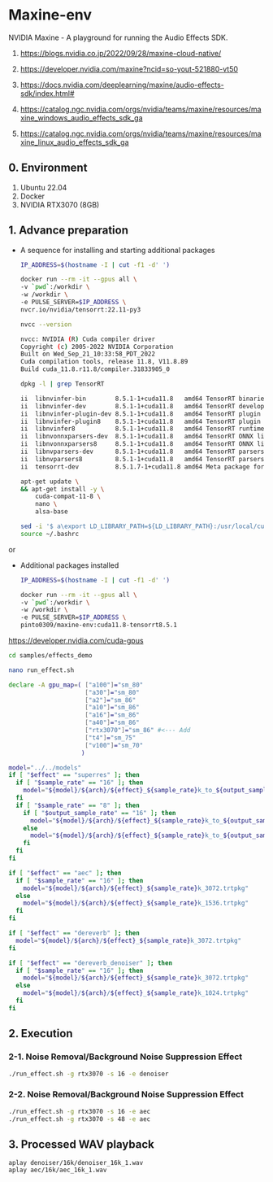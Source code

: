 # Maxine-env
NVIDIA Maxine - A playground for running the Audio Effects SDK.

1. https://blogs.nvidia.co.jp/2022/09/28/maxine-cloud-native/

2. https://developer.nvidia.com/maxine?ncid=so-yout-521880-vt50

3. https://docs.nvidia.com/deeplearning/maxine/audio-effects-sdk/index.html#

4. https://catalog.ngc.nvidia.com/orgs/nvidia/teams/maxine/resources/maxine_windows_audio_effects_sdk_ga

5. https://catalog.ngc.nvidia.com/orgs/nvidia/teams/maxine/resources/maxine_linux_audio_effects_sdk_ga

## 0. Environment
1. Ubuntu 22.04
2. Docker
3. NVIDIA RTX3070 (8GB)

## 1. Advance preparation

- A sequence for installing and starting additional packages
  ```bash
  IP_ADDRESS=$(hostname -I | cut -f1 -d' ')
  
  docker run --rm -it --gpus all \
  -v `pwd`:/workdir \
  -w /workdir \
  -e PULSE_SERVER=$IP_ADDRESS \
  nvcr.io/nvidia/tensorrt:22.11-py3
  
  nvcc --version
  
  nvcc: NVIDIA (R) Cuda compiler driver
  Copyright (c) 2005-2022 NVIDIA Corporation
  Built on Wed_Sep_21_10:33:58_PDT_2022
  Cuda compilation tools, release 11.8, V11.8.89
  Build cuda_11.8.r11.8/compiler.31833905_0
  
  dpkg -l | grep TensorRT
  
  ii  libnvinfer-bin        8.5.1-1+cuda11.8   amd64 TensorRT binaries
  ii  libnvinfer-dev        8.5.1-1+cuda11.8   amd64 TensorRT development libraries and headers
  ii  libnvinfer-plugin-dev 8.5.1-1+cuda11.8   amd64 TensorRT plugin libraries
  ii  libnvinfer-plugin8    8.5.1-1+cuda11.8   amd64 TensorRT plugin libraries
  ii  libnvinfer8           8.5.1-1+cuda11.8   amd64 TensorRT runtime libraries
  ii  libnvonnxparsers-dev  8.5.1-1+cuda11.8   amd64 TensorRT ONNX libraries
  ii  libnvonnxparsers8     8.5.1-1+cuda11.8   amd64 TensorRT ONNX libraries
  ii  libnvparsers-dev      8.5.1-1+cuda11.8   amd64 TensorRT parsers libraries
  ii  libnvparsers8         8.5.1-1+cuda11.8   amd64 TensorRT parsers libraries
  ii  tensorrt-dev          8.5.1.7-1+cuda11.8 amd64 Meta package for TensorRT development libraries
  
  apt-get update \
  && apt-get install -y \
      cuda-compat-11-8 \
      nano \
      alsa-base
  
  sed -i '$ a\export LD_LIBRARY_PATH=${LD_LIBRARY_PATH}:/usr/local/cuda-11.8/compat' ~/.bashrc
  source ~/.bashrc
  ```

or

- Additional packages installed
  ```bash
  IP_ADDRESS=$(hostname -I | cut -f1 -d' ')
  
  docker run --rm -it --gpus all \
  -v `pwd`:/workdir \
  -w /workdir \
  -e PULSE_SERVER=$IP_ADDRESS \
  pinto0309/maxine-env:cuda11.8-tensorrt8.5.1
  ```

https://developer.nvidia.com/cuda-gpus


```bash
cd samples/effects_demo

nano run_effect.sh
```
```sh
declare -A gpu_map=( ["a100"]="sm_80"
                     ["a30"]="sm_80"
                     ["a2"]="sm_86"
                     ["a10"]="sm_86"
                     ["a16"]="sm_86"
                     ["a40"]="sm_86"
                     ["rtx3070"]="sm_86" #<--- Add
                     ["t4"]="sm_75"
                     ["v100"]="sm_70"
                    )

model="../../models"
if [ "$effect" == "superres" ]; then
  if [ "$sample_rate" == "16" ]; then
    model="${model}/${arch}/${effect}_${sample_rate}k_to_${output_sample_rate}k_192.trtpkg"
  fi
  if [ "$sample_rate" == "8" ]; then
    if [ "$output_sample_rate" == "16" ]; then
      model="${model}/${arch}/${effect}_${sample_rate}k_to_${output_sample_rate}k_416.trtpkg"
    else
      model="${model}/${arch}/${effect}_${sample_rate}k_to_${output_sample_rate}k_128.trtpkg"
    fi
  fi
fi

if [ "$effect" == "aec" ]; then
  if [ "$sample_rate" == "16" ]; then
    model="${model}/${arch}/${effect}_${sample_rate}k_3072.trtpkg"
  else
    model="${model}/${arch}/${effect}_${sample_rate}k_1536.trtpkg"
  fi
fi

if [ "$effect" == "dereverb" ]; then
  model="${model}/${arch}/${effect}_${sample_rate}k_3072.trtpkg"
fi

if [ "$effect" == "dereverb_denoiser" ]; then
  if [ "$sample_rate" == "16" ]; then
    model="${model}/${arch}/${effect}_${sample_rate}k_3072.trtpkg"
  else
    model="${model}/${arch}/${effect}_${sample_rate}k_1024.trtpkg"
  fi
fi
```

## 2. Execution
### 2-1. Noise Removal/Background Noise Suppression Effect
```bash
./run_effect.sh -g rtx3070 -s 16 -e denoiser
```
### 2-2. Noise Removal/Background Noise Suppression Effect
```bash
./run_effect.sh -g rtx3070 -s 16 -e aec
./run_effect.sh -g rtx3070 -s 48 -e aec
```

## 3. Processed WAV playback
```
aplay denoiser/16k/denoiser_16k_1.wav
aplay aec/16k/aec_16k_1.wav
```
